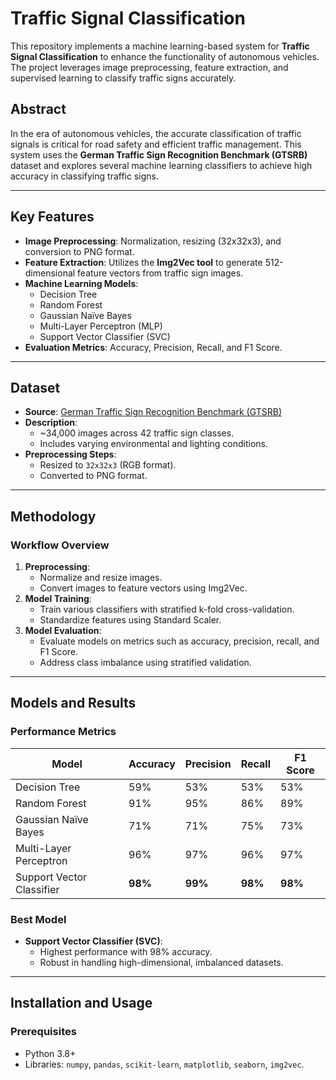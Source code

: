 # Traffic Signal Classification

This repository implements a machine learning-based system for **Traffic Signal Classification** to enhance the functionality of autonomous vehicles. The project leverages image preprocessing, feature extraction, and supervised learning to classify traffic signs accurately.

## **Abstract**
In the era of autonomous vehicles, the accurate classification of traffic signals is critical for road safety and efficient traffic management. This system uses the **German Traffic Sign Recognition Benchmark (GTSRB)** dataset and explores several machine learning classifiers to achieve high accuracy in classifying traffic signs.

---

## **Key Features**
- **Image Preprocessing**: Normalization, resizing (32x32x3), and conversion to PNG format.
- **Feature Extraction**: Utilizes the **Img2Vec tool** to generate 512-dimensional feature vectors from traffic sign images.
- **Machine Learning Models**:
  - Decision Tree
  - Random Forest
  - Gaussian Naïve Bayes
  - Multi-Layer Perceptron (MLP)
  - Support Vector Classifier (SVC)
- **Evaluation Metrics**: Accuracy, Precision, Recall, and F1 Score.

---

## **Dataset**
- **Source**: [German Traffic Sign Recognition Benchmark (GTSRB)](https://sid.erda.dk/public/archives/daaeac0d7ce1152aea9b61d9f1e19370/published-archive.html)
- **Description**: 
  - ~34,000 images across 42 traffic sign classes.
  - Includes varying environmental and lighting conditions.
- **Preprocessing Steps**:
  - Resized to `32x32x3` (RGB format).
  - Converted to PNG format.

---

## **Methodology**
### **Workflow Overview**
1. **Preprocessing**:
   - Normalize and resize images.
   - Convert images to feature vectors using Img2Vec.
2. **Model Training**:
   - Train various classifiers with stratified k-fold cross-validation.
   - Standardize features using Standard Scaler.
3. **Model Evaluation**:
   - Evaluate models on metrics such as accuracy, precision, recall, and F1 Score.
   - Address class imbalance using stratified validation.

---

## **Models and Results**
### **Performance Metrics**
| Model                   | Accuracy | Precision | Recall | F1 Score |
|--------------------------|----------|-----------|--------|----------|
| Decision Tree            | 59%      | 53%       | 53%    | 53%      |
| Random Forest            | 91%      | 95%       | 86%    | 89%      |
| Gaussian Naïve Bayes     | 71%      | 71%       | 75%    | 73%      |
| Multi-Layer Perceptron   | 96%      | 97%       | 96%    | 97%      |
| Support Vector Classifier| **98%**  | **99%**   | **98%**| **98%**  |

### **Best Model**
- **Support Vector Classifier (SVC)**:
  - Highest performance with 98% accuracy.
  - Robust in handling high-dimensional, imbalanced datasets.

---

## **Installation and Usage**
### **Prerequisites**
- Python 3.8+
- Libraries: `numpy`, `pandas`, `scikit-learn`, `matplotlib`, `seaborn`, `img2vec`.

